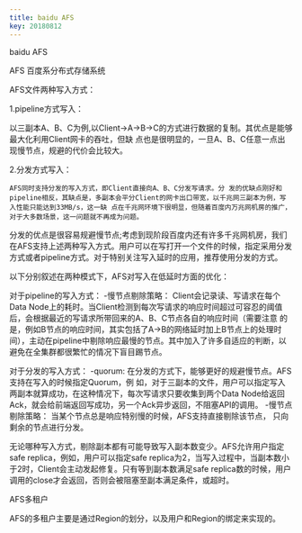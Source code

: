 ```yaml
---
title: baidu AFS
key: 20180812
---
```

baidu AFS


AFS 百度系分布式存储系统

<!--more-->
AFS文件两种写入方式：

1.pipeline方式写入：

   以三副本A、B、C为例,以Client->A->B->C的方式进行数据的复制。其优点是能够最大化利用Client网卡的吞吐，但缺 点也是很明显的，一旦A、B、C任意一点出现慢节点，规避的代价会比较大。

2.分发方式写入：

	AFS同时支持分发的写入方式，即Client直接向A、B、C分发写请求。分 发的优缺点刚好和pipeline相反，其缺点是，多副本会平分Client的网卡出口带宽，以千兆网三副本为例，写入性能只能达到33MB/s，这一缺 点在千兆网环境下很明显，但随着百度内万兆网机房的推广，对于大多数场景，这一问题就不再成为问题。

分发的优点是很容易规避慢节点;考虑到现阶段百度内还有许多千兆网机房，我们在AFS支持上述两种写入方式。用户可以在写打开一个文件的时候，指定采用分发方式或者pipeline方式。对于特别关注写入延时的应用，推荐使用分发的方式。

以下分别叙述在两种模式下，AFS对写入在低延时方面的优化：

对于pipeline的写入方式：
    -慢节点剔除策略：
    Client会记录读、写请求在每个Data Node上的耗时。当Client检测到每次写请求的响应时间超过可容忍的阈值后，会根据最近的写请求所带回来的A、B、C节点各自的响应时间（需要注意 的是，例如B节点的响应时间，其实包括了A->B的网络延时加上B节点上的处理时间），主动在pipeline中剔除响应最慢的节点。其中加入了许多自适应的判断，以避免在全集群都很繁忙的情况下盲目踢节点。

对于分发的写入方式：
    -quorum:
    在分发的方式下，能够更好的规避慢节点。AFS支持在写入的时候指定Quorum，例 如，对于三副本的文件，用户可以指定写入两副本就算成功，在这种情况下，每次写请求只要收集到两个Data Node给返回Ack，就会给前端返回写成功，另一个Ack异步返回，不阻塞API的调用。
    -慢节点剔除策略：
    当某个节点总是响应特别慢的时候，AFS支持直接剔除该节点， 只向剩余的节点进行分发。

无论哪种写入方式，剔除副本都有可能导致写入副本数变少。AFS允许用户指定safe replica，例如，用户可以指定safe replica为2，当写入过程中，当副本数小于2时，Client会主动发起修复。只有等到副本数满足safe replica数的时候，用户调用的close才会返回，否则会被阻塞至副本满足条件，或超时。

AFS多租户

AFS的多租户主要是通过Region的划分，以及用户和Region的绑定来实现的。














